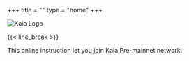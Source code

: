 +++
title = ""
type = "home"
+++


![Kaia Logo](/images/Logo-1.png)

<!-- # CCO Onboarding - Pre-mainnet -->

{{< line_break >}}

This online instruction let you join Kaia Pre-mainnet network.    
